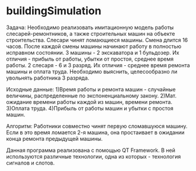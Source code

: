 # buildingSimulation
Задача:
Необходимо реализовать имитационную модель работы слесарей-ремонтников, а также строительных машин на объекте строительства.
Слесари чинят ломающиеся машины.
Смена длится 16 часов. После каждой смены машины начинают работу в полностью исправном состоянии.
3 машины - 2 экскаватора и 1 бульдозер. Их отличия - прибыль от работы, убытки от простоя, среднее время работы.
2 слесаря - 6 и 3 разряд. Их отличия - среднее время ремонта машины и оплата труда.
Необходимо выяснить, целесообразно ли увольнять работника 3 разряда.

Исходные данные:
1)Время работы и ремонта машин - случайные величины, распределенные по экспоненциальному закону.
2)Мат. ожидание времени работы каждой из машин, времени ремонта.
3)Оплата труда.
4)Прибыль от работы машин и убытки с простоя машин.

Алгоритм:
Работники совместно чинят первую сломавшуюся машину. Если в это время ломается 2-я машина, она простаивает в ожидании конца ремонта предыдущей машины.


Данная программа реализована с помощью QT Framework. В ней используются различные технологии, одна из которых - технология сигналов и слотов.
